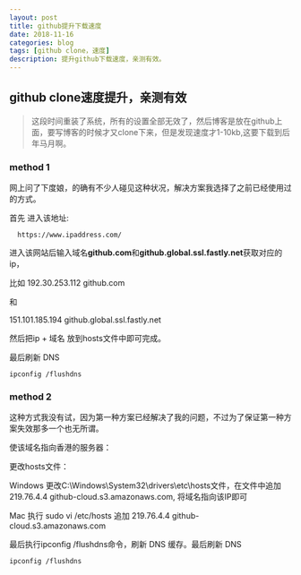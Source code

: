 ```yaml
---
layout: post
title: github提升下载速度
date: 2018-11-16
categories: blog
tags: [github clone，速度]
description: 提升github下载速度，亲测有效。
---
```


## github clone速度提升，亲测有效

> 这段时间重装了系统，所有的设置全部无效了，然后博客是放在github上面，要写博客的时候才又clone下来，但是发现速度才1-10kb,这要下载到后年马月啊。



### method 1

网上问了下度娘，的确有不少人碰见这种状况，解决方案我选择了之前已经使用过的方式。


首先 进入该地址:

```
  https://www.ipaddress.com/
```

进入该网站后输入域名**github.com**和**github.global.ssl.fastly.net**获取对应的ip，

比如 
192.30.253.112 github.com 

和 

151.101.185.194 github.global.ssl.fastly.net

然后把ip + 域名 放到hosts文件中即可完成。


最后刷新 DNS 

```
ipconfig /flushdns
```


### method 2

这种方式我没有试，因为第一种方案已经解决了我的问题，不过为了保证第一种方案失效那多一个也无所谓。

使该域名指向香港的服务器：

更改hosts文件：

Windows
更改C:\Windows\System32\drivers\etc\hosts文件，在文件中追加219.76.4.4 github-cloud.s3.amazonaws.com, 将域名指向该IP即可

Mac
执行 sudo vi /etc/hosts 追加 219.76.4.4 github-cloud.s3.amazonaws.com

最后执行ipconfig /flushdns命令，刷新 DNS 缓存。最后刷新 DNS 

```
ipconfig /flushdns
```